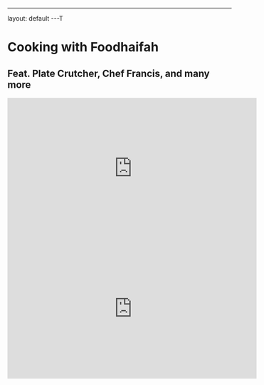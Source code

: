 ---
layout: default
---T

# Cooking with Foodhaifah
## Feat. Plate Crutcher, Chef Francis, and many more

<iframe width="560" height="315" src="https://www.youtube.com/embed/PreA75wA1GM?rel=0" frameborder="0" allow="autoplay; encrypted-media" allowfullscreen></iframe>
<iframe width="560" height="315" src="https://www.youtube.com/embed/hi7bpNvfqvc?rel=0" frameborder="0" allow="autoplay; encrypted-media" allowfullscreen></iframe>
